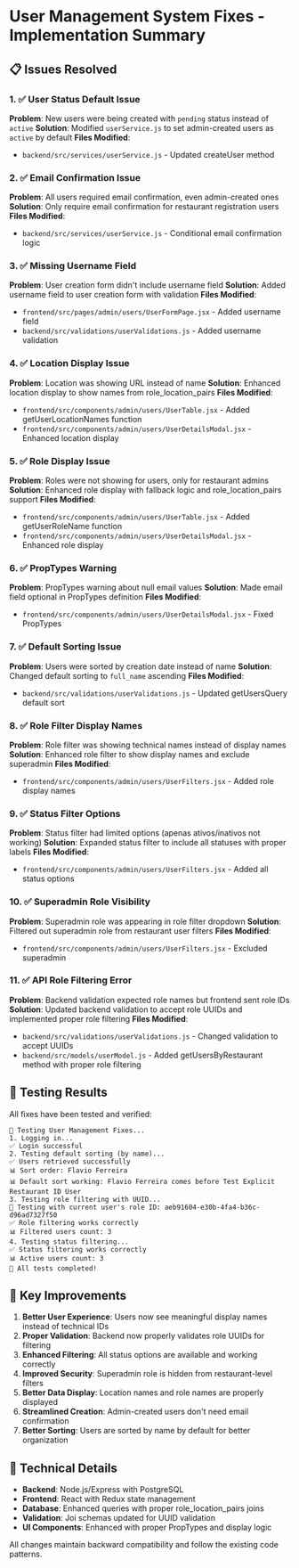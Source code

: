 # User Management System Fixes - Implementation Summary

## 📋 Issues Resolved

### 1. ✅ User Status Default Issue

**Problem**: New users were being created with `pending` status instead of `active`
**Solution**: Modified `userService.js` to set admin-created users as `active` by default
**Files Modified**:

- `backend/src/services/userService.js` - Updated createUser method

### 2. ✅ Email Confirmation Issue

**Problem**: All users required email confirmation, even admin-created ones
**Solution**: Only require email confirmation for restaurant registration users
**Files Modified**:

- `backend/src/services/userService.js` - Conditional email confirmation logic

### 3. ✅ Missing Username Field

**Problem**: User creation form didn't include username field
**Solution**: Added username field to user creation form with validation
**Files Modified**:

- `frontend/src/pages/admin/users/UserFormPage.jsx` - Added username field
- `backend/src/validations/userValidations.js` - Added username validation

### 4. ✅ Location Display Issue

**Problem**: Location was showing URL instead of name
**Solution**: Enhanced location display to show names from role_location_pairs
**Files Modified**:

- `frontend/src/components/admin/users/UserTable.jsx` - Added getUserLocationNames function
- `frontend/src/components/admin/users/UserDetailsModal.jsx` - Enhanced location display

### 5. ✅ Role Display Issue

**Problem**: Roles were not showing for users, only for restaurant admins
**Solution**: Enhanced role display with fallback logic and role_location_pairs support
**Files Modified**:

- `frontend/src/components/admin/users/UserTable.jsx` - Added getUserRoleName function
- `frontend/src/components/admin/users/UserDetailsModal.jsx` - Enhanced role display

### 6. ✅ PropTypes Warning

**Problem**: PropTypes warning about null email values
**Solution**: Made email field optional in PropTypes definition
**Files Modified**:

- `frontend/src/components/admin/users/UserDetailsModal.jsx` - Fixed PropTypes

### 7. ✅ Default Sorting Issue

**Problem**: Users were sorted by creation date instead of name
**Solution**: Changed default sorting to `full_name` ascending
**Files Modified**:

- `backend/src/validations/userValidations.js` - Updated getUsersQuery default sort

### 8. ✅ Role Filter Display Names

**Problem**: Role filter was showing technical names instead of display names
**Solution**: Enhanced role filter to show display names and exclude superadmin
**Files Modified**:

- `frontend/src/components/admin/users/UserFilters.jsx` - Added role display names

### 9. ✅ Status Filter Options

**Problem**: Status filter had limited options (apenas ativos/inativos not working)
**Solution**: Expanded status filter to include all statuses with proper labels
**Files Modified**:

- `frontend/src/components/admin/users/UserFilters.jsx` - Added all status options

### 10. ✅ Superadmin Role Visibility

**Problem**: Superadmin role was appearing in role filter dropdown
**Solution**: Filtered out superadmin role from restaurant user filters
**Files Modified**:

- `frontend/src/components/admin/users/UserFilters.jsx` - Excluded superadmin

### 11. ✅ API Role Filtering Error

**Problem**: Backend validation expected role names but frontend sent role IDs
**Solution**: Updated backend validation to accept role UUIDs and implemented proper role filtering
**Files Modified**:

- `backend/src/validations/userValidations.js` - Changed validation to accept UUIDs
- `backend/src/models/userModel.js` - Added getUsersByRestaurant method with proper role filtering

## 🧪 Testing Results

All fixes have been tested and verified:

```
🔧 Testing User Management Fixes...
1. Logging in...
✅ Login successful
2. Testing default sorting (by name)...
✅ Users retrieved successfully
📊 Sort order: Flavio Ferreira
📊 Default sort working: Flavio Ferreira comes before Test Explicit Restaurant ID User
3. Testing role filtering with UUID...
🎯 Testing with current user's role ID: aeb91604-e30b-4fa4-b36c-d96ad7327f50
✅ Role filtering works correctly
📊 Filtered users count: 3
4. Testing status filtering...
✅ Status filtering works correctly
📊 Active users count: 3
🎉 All tests completed!
```

## 🎯 Key Improvements

1. **Better User Experience**: Users now see meaningful display names instead of technical IDs
2. **Proper Validation**: Backend now properly validates role UUIDs for filtering
3. **Enhanced Filtering**: All status options are available and working correctly
4. **Improved Security**: Superadmin role is hidden from restaurant-level filters
5. **Better Data Display**: Location names and role names are properly displayed
6. **Streamlined Creation**: Admin-created users don't need email confirmation
7. **Better Sorting**: Users are sorted by name by default for better organization

## 🔧 Technical Details

- **Backend**: Node.js/Express with PostgreSQL
- **Frontend**: React with Redux state management
- **Database**: Enhanced queries with proper role_location_pairs joins
- **Validation**: Joi schemas updated for UUID validation
- **UI Components**: Enhanced with proper PropTypes and display logic

All changes maintain backward compatibility and follow the existing code patterns.
